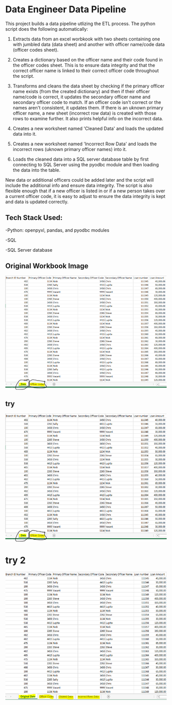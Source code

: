 # Data Engineer Data Pipeline

This project builds a data pipeline utlizing the ETL process. The python script does the following automatically:

1. Extracts data from an excel worbkook with two sheets containing one with jumbled data (data sheet) and another with officer name/code data (officer codes sheet).

2. Creates a dictionary based on the officer name and their code found in the officer codes sheet. This is to ensure data integrity and that the correct officer name is linked to their correct officer code throughout the script. 

3. Transforms and cleans the data sheet by checking if the primary officer name exists (from the created dictionary) and then if their officer name/code is correct, it updates the secondary officer name and secondary officer code to match. If an officer code isn't correct or the names aren't consistent, it updates them. If there is an uknown primary officer name, a new sheet (incorrect row data) is created with those rows to examine further. It also prints helpful info on the incorrect data. 

4. Creates a new worksheet named 'Cleaned Data' and loads the updated data into it.

5. Creates a new worksheet named 'Incorrect Row Data' and loads the incorrect rows (uknown primary officer names) into it.

6. Loads the cleaned data into a SQL server database table by first connecting to SQL Server using the pyodbc module and then loading the data into the table. 

New data or additional officers could be added later and the script will include the additional info and ensure data integrity. 
The script is also flexible enough that if a new officer is listed in or if a new person takes over a current officer code, it is easy to adjust to ensure the data integrity is kept and data is updated correctly. 

## Tech Stack Used:
-Python: openpyxl, pandas, and pyodbc modules

-SQL

-SQL Server database

## Original Workbook Image

![](Test%20Image%201.PNG)


## try

<img src = "Test%20Image%201.PNG" height=400>


# try 2

<img src = "Test%20Image%202.PNG" height=400>
